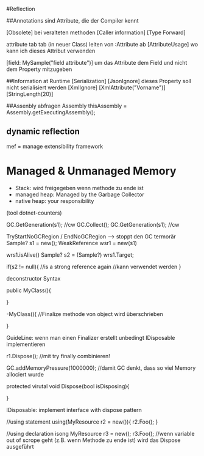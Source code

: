 #Reflection

##Annotations
sind Attribute, die der Compiler kennt

[Obsolete] bei veralteten methoden
[Caller information]
[Type Forward]


attribute  tab tab (in neuer Class)
leiten von :Attribute ab
[AttributeUsage] wo kann ich dieses Attribut verwenden

[field: MySample("field attribute")]
um das Attribute dem Field und nicht dem Property mitzugeben

##Information at Runtime
[Serialization]
[JsonIgnore] dieses Property soll nicht serialisiert werden
[XmlIgnore]
[XmlAttribute("Vorname")]
[StringLength(20)]


##Assenbly abfragen
Assembly thisAssembly = Assembly.getExecutingAssembly();


## dynamic reflection
mef = manage extensibility framework



# Managed & Unmanaged Memory

- Stack: wird freigegeben wenn methode zu ende ist
- managed heap: Managed by the Garbage Collector
- native heap: your responsibility

(tool dotnet-counters)

GC.GetGeneration(s1); //cw
GC.Collect();
GC.GetGeneration(s1); //cw


TryStartNoGCRegion / EndNoGCRegion --> stoppt den GC termorär
Sample? s1 = new();
WeakReference wsr1 = new(s1)

wrs1.isAlive()
Sample? s2 = (Sample?) wrs1.Target;

if(s2 != null){
  //is a strong reference again
  //kann verwendet werden
}


deconstructor Syntax

public MyClass(){
  
}

-MyClass(){     //Finalize methode von object wird überschrieben

}

GuideLine: wenn man einen Finalizer erstellt unbedingt IDisposable implementieren

r1.Dispose(); //mit try finally combinieren!

GC.addMemoryPressure(1000000); //damit GC denkt, dass so viel Memory allociert wurde

protected virutal void Dispose(bool isDisposing){
  
}

IDisposable: implement interface with dispose pattern

//using statement
using(MyResource r2 = new()){
  r2.Foo();
}

//using declaration
isong MyResource r3 = new();
r3.Foo();     //wenn variable out of scrope geht (z.B. wenn Methode zu ende ist) wird das Dispose ausgeführt







